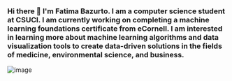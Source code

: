 ### Hi there 👋 I'm Fatima Bazurto. I am a computer science student at CSUCI. I am currently working on completing a machine learning foundations certificate from eCornell. I am interested in learning more about machine learning algorithms and data visualization tools to create data-driven solutions in the fields of medicine, environmental science, and business. 
![image](https://github.com/user-attachments/assets/a3cc2e1c-00f3-451c-b858-d06324c9aa52)



<!--
**fbazurto/fbazurto** is a ✨ _special_ ✨ repository because its `README.md` (this file) appears on your GitHub profile.

Here are some ideas to get you started:

- 🔭 I’m currently working on ...
- 🌱 I’m currently learning ...
- 👯 I’m looking to collaborate on ...
- 🤔 I’m looking for help with ...
- 💬 Ask me about ...
- 📫 How to reach me: ...
- 😄 Pronouns: ...
- ⚡ Fun fact: ...
-->
